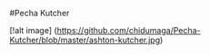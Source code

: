 #Pecha Kutcher

[!alt image] (https://github.com/chidumaga/Pecha-Kutcher/blob/master/ashton-kutcher.jpg)
